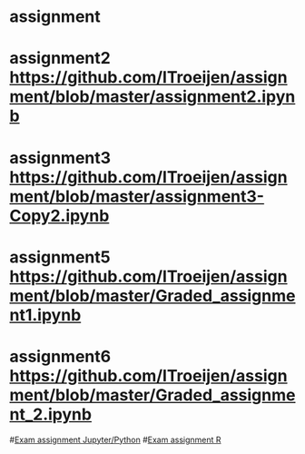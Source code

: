 
# assignment
# assignment2 https://github.com/ITroeijen/assignment/blob/master/assignment2.ipynb
# assignment3 https://github.com/ITroeijen/assignment/blob/master/assignment3-Copy2.ipynb
# assignment5 https://github.com/ITroeijen/assignment/blob/master/Graded_assignment1.ipynb
# assignment6 https://github.com/ITroeijen/assignment/blob/master/Graded_assignment_2.ipynb
#[Exam assignment Jupyter/Python](https://github.com/ITroeijen/assignment/blob/master/exam_june_IRIS.ipynb)
#[Exam assignment R](https://github.com/ITroeijen/assignment/blob/master/Exam_student-Iris.ipynb)
